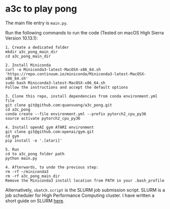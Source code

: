 # a3c to play pong

The main file entry is `main.py`.

Run the following commands to run the code (Tested on macOS High Sierra Version 10.13.1):

```
1. Create a dedicated folder
mkdir a3c_pong_main_dir
cd a3c_pong_main_dir

2. Install Miniconda
curl -o Miniconda3-latest-MacOSX-x86_64.sh 'https://repo.continuum.io/miniconda/Miniconda3-latest-MacOSX-x86_64.sh'
sudo bash Miniconda3-latest-MacOSX-x86_64.sh
Follow the instructions and accept the default options

3. Clone this repo, install dependencies from conda environment.yml file
git clone git@github.com:quanvuong/a3c_pong.git
cd a3c_pong
conda create --file environment.yml --prefix pytorch2_cpu_py36
source activate pytorch2_cpu_py36

4. Install openAI gym ATARI environment
git clone git@github.com:openai/gym.git
cd gym
pip install -e '.[atari]'

5. Run
cd to a3c_pong folder path
python main.py

4. Afterwards, to undo the previous step:
rm -rf ~/miniconda3
rm -rf a3c_pong_main_dir
Remove the Miniconda3 install location from PATH in your .bash_profile
```

Alternatively, `sbatch.script` is the SLURM job submission script. SLURM is a job scheduler for High Performance Computing cluster. I have written a short guide on SLURM [here](https://github.com/quanvuong/deep_learning_tips_and_tricks#slurm).
